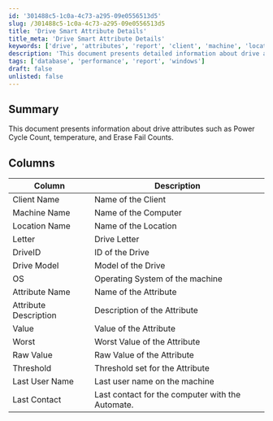 ```yaml
---
id: '301488c5-1c0a-4c73-a295-09e0556513d5'
slug: /301488c5-1c0a-4c73-a295-09e0556513d5
title: 'Drive Smart Attribute Details'
title_meta: 'Drive Smart Attribute Details'
keywords: ['drive', 'attributes', 'report', 'client', 'machine', 'location', 'os', 'value', 'threshold']
description: 'This document presents detailed information about drive attributes such as Power Cycle Count, temperature, and Erase Fail Counts. It includes a comprehensive table that outlines various columns including client name, machine name, drive model, and attribute descriptions, along with their corresponding values and thresholds.'
tags: ['database', 'performance', 'report', 'windows']
draft: false
unlisted: false
---
```


## Summary

This document presents information about drive attributes such as Power Cycle Count, temperature, and Erase Fail Counts.

## Columns

| Column                | Description                                   |
|-----------------------|-----------------------------------------------|
| Client Name           | Name of the Client                            |
| Machine Name          | Name of the Computer                          |
| Location Name         | Name of the Location                          |
| Letter                | Drive Letter                                  |
| DriveID               | ID of the Drive                               |
| Drive Model           | Model of the Drive                            |
| OS                    | Operating System of the machine               |
| Attribute Name        | Name of the Attribute                         |
| Attribute Description  | Description of the Attribute                  |
| Value                 | Value of the Attribute                        |
| Worst                 | Worst Value of the Attribute                  |
| Raw Value             | Raw Value of the Attribute                    |
| Threshold             | Threshold set for the Attribute               |
| Last User Name        | Last user name on the machine                 |
| Last Contact          | Last contact for the computer with the Automate. |